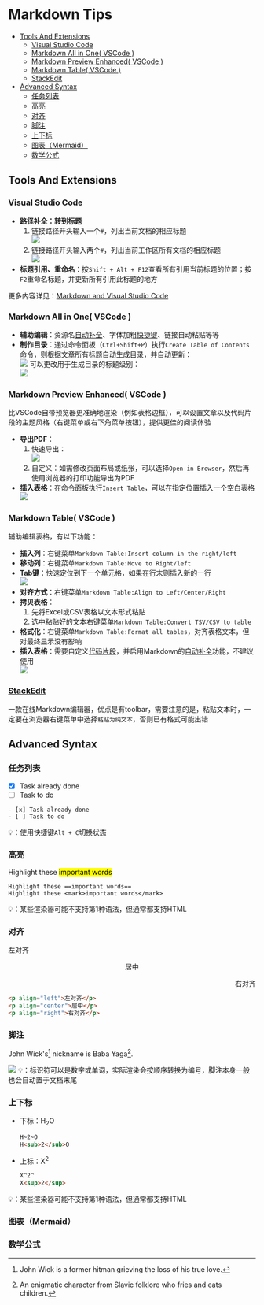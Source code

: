 # Markdown Tips

- [Tools And Extensions](#tools-and-extensions)
  - [Visual Studio Code](#visual-studio-code)
  - [Markdown All in One( VSCode )](#markdown-all-in-one-vscode-)
  - [Markdown Preview Enhanced( VSCode )](#markdown-preview-enhanced-vscode-)
  - [Markdown Table( VSCode )](#markdown-table-vscode-)
  - [StackEdit](#stackedit)
- [Advanced Syntax](#advanced-syntax)
  - [任务列表](#任务列表)
  - [高亮](#高亮)
  - [对齐](#对齐)
  - [脚注](#脚注)
  - [上下标](#上下标)
  - [图表（Mermaid）](#图表mermaid)
  - [数学公式](#数学公式)



## Tools And Extensions

### Visual Studio Code
- **路径补全：转到标题**
  1. 链接路径开头输入一个`#`，列出当前文档的相应标题  
  ![](https://code.visualstudio.com/assets/docs/languages/Markdown/path-completions-header.png)
  2. 链接路径开头输入两个`#`，列出当前工作区所有文档的相应标题  
  ![](https://code.visualstudio.com/assets/docs/languages/Markdown/md-workspace-header-suggestion.png)
- **标题引用、重命名**：按`Shift + Alt + F12`查看所有引用当前标题的位置；按`F2`重命名标题，并更新所有引用此标题的地方

更多内容详见：[Markdown and Visual Studio Code](https://code.visualstudio.com/docs/languages/markdown)


### Markdown All in One( VSCode )
- **辅助编辑**：资源名[自动补全](https://marketplace.visualstudio.com/items?itemName=yzhang.markdown-all-in-one#auto-completions)、字体加粗[快捷键](https://marketplace.visualstudio.com/items?itemName=yzhang.markdown-all-in-one#keyboard-shortcuts-1)、链接自动粘贴等等
- **制作目录**：通过命令面板（`Ctrl+Shift+P`）执行`Create Table of Contents`命令，则根据文章所有标题自动生成目录，并自动更新：  
![](./img/MD_CreateTOC.png)
可以更改用于生成目录的标题级别：  
![](./img/MD_TOCLevels.png)

### Markdown Preview Enhanced( VSCode )
比VSCode自带预览器更准确地渲染（例如表格边框），可以设置文章以及代码片段的主题风格（右键菜单或右下角菜单按钮），提供更佳的阅读体验
- **导出PDF**：
  1. 快速导出：  
  ![](./img/MD_ExportPDF.png)
  2. 自定义：如需修改页面布局或纸张，可以选择`Open in Browser`，然后再使用浏览器的打印功能导出为PDF
- **插入表格**：在命令面板执行`Insert Table`，可以在指定位置插入一个空白表格  
![](./img/MD_InsertTable.png)

### Markdown Table( VSCode )  
辅助编辑表格，有以下功能：
- **插入列**：右键菜单`Markdown Table:Insert column in the right/left`
- **移动列**：右键菜单`Markdown Table:Move to Right/left`
- **Tab键**：快速定位到下一个单元格，如果在行末则插入新的一行  
  ![](./img/MD_TableTab.gif)
- **对齐方式**：右键菜单`Markdown Table:Align to Left/Center/Right`
- **拷贝表格**：
  1. 先将Excel或CSV表格以文本形式粘贴
  2. 选中粘贴好的文本右键菜单`Markdown Table:Convert TSV/CSV to table`
- **格式化**：右键菜单`Markdown Table:Format all tables`，对齐表格文本，但对最终显示没有影响
- **插入表格**：需要自定义[代码片段](https://marketplace.visualstudio.com/items?itemName=TakumiI.markdowntable#add-a-snippet-to-create-a-simple-table)，并启用Markdown的[自动补全](https://marketplace.visualstudio.com/items?itemName=TakumiI.markdowntable#enable-snippets-suggestion)功能，不建议使用  
![](./img/MD_TableSnippet.png)

### [StackEdit](https://stackedit.io/app#)  
一款在线Markdown编辑器，优点是有toolbar，需要注意的是，粘贴文本时，一定要在浏览器右键菜单中选择`粘贴为纯文本`，否则已有格式可能出错


## Advanced Syntax

### 任务列表
- [x] Task already done
- [ ] Task to do

```
- [x] Task already done
- [ ] Task to do
```
💡：使用快捷键`Alt + C`切换状态

### 高亮
Highlight these <mark>important words</mark>

```
Highlight these ==important words==
Highlight these <mark>important words</mark>
```
💡：某些渲染器可能不支持第1种语法，但通常都支持HTML

### 对齐
<p align="left">左对齐</p>
<p align="center">居中</p>
<p align="right">右对齐</p>

```html
<p align="left">左对齐</p>
<p align="center">居中</p>
<p align="right">右对齐</p>
```

### 脚注

John Wick's[^1] nickname is Baba Yaga[^yaga].

[^1]: John Wick is a former hitman grieving the loss of his true love.
[^yaga]: An enigmatic character from Slavic folklore who fries and eats children.

![](./img/MD_Footnotes.png)
💡：标识符可以是数字或单词，实际渲染会按顺序转换为编号，脚注本身一般也会自动置于文档末尾

### 上下标
- 下标：H<sub>2</sub>O
  ```html
  H~2~O
  H<sub>2</sub>O
  ```
- 上标：X<sup>2</sup>
  ```html
  X^2^
  X<sup>2</sup>
  ```
💡：某些渲染器可能不支持第1种语法，但通常都支持HTML

### 图表（Mermaid）


### 数学公式
